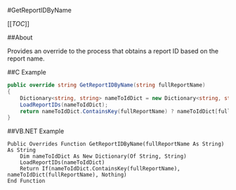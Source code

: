 #GetReportIDByName

[[_TOC_]]

##About

Provides an override to the process that obtains a report ID based on the report name.

##C Example

```csharp
public override string GetReportIDByName(string fullReportName)
{
    Dictionary<string, string> nameToIdDict = new Dictionary<string, string>();
    LoadReportIDs(nameToIdDict);
    return nameToIdDict.ContainsKey(fullReportName) ? nameToIdDict[fullReportName] : null;
}
```

##VB.NET Example

```visualbasic
Public Overrides Function GetReportIDByName(fullReportName As String) As String
    Dim nameToIdDict As New Dictionary(Of String, String)
    LoadReportIDs(nameToIdDict)
    Return If(nameToIdDict.ContainsKey(fullReportName), nameToIdDict(fullReportName), Nothing)
End Function
```